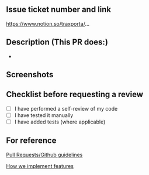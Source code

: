 ## Issue ticket number and link
https://www.notion.so/traxporta/...

## Description (This PR does:)
- 

## Screenshots


## Checklist before requesting a review
- [ ] I have performed a self-review of my code
- [ ] I have tested it manually
- [ ] I have added tests (where applicable)

## For reference
[Pull Requests/Github guidelines](https://www.notion.so/traxporta/Pull-Requests-Github-bb2e2f57c5af40629ffc4722e6d26bfe?pvs=4)

[How we implement features](https://www.notion.so/traxporta/How-we-implement-features-ebd7c7f4ded243a48d9a315389d0d995?pvs=4)
